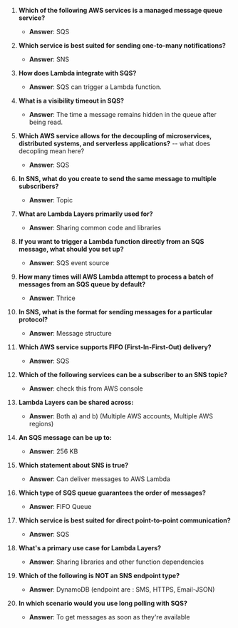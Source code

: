 1. **Which of the following AWS services is a managed message queue service?**  
   - **Answer**: SQS

2. **Which service is best suited for sending one-to-many notifications?**  
   - **Answer**: SNS

3. **How does Lambda integrate with SQS?**  
   - **Answer**: SQS can trigger a Lambda function.

4. **What is a visibility timeout in SQS?**  
   - **Answer**: The time a message remains hidden in the queue after being read.

5. **Which AWS service allows for the decoupling of microservices, distributed systems, and serverless applications?**    -- what does decopling mean here? 
   - **Answer**: SQS

6. **In SNS, what do you create to send the same message to multiple subscribers?**  
   - **Answer**: Topic

7. **What are Lambda Layers primarily used for?**  
   - **Answer**: Sharing common code and libraries

8. **If you want to trigger a Lambda function directly from an SQS message, what should you set up?**  
   - **Answer**: SQS event source

9. **How many times will AWS Lambda attempt to process a batch of messages from an SQS queue by default?**  
   - **Answer**: Thrice

10. **In SNS, what is the format for sending messages for a particular protocol?**  
    - **Answer**: Message structure

11. **Which AWS service supports FIFO (First-In-First-Out) delivery?**  
    - **Answer**: SQS

12. **Which of the following services can be a subscriber to an SNS topic?**  
    - **Answer**: check this from AWS console

13. **Lambda Layers can be shared across:**  
    - **Answer**: Both a) and b) (Multiple AWS accounts, Multiple AWS regions)

14. **An SQS message can be up to:**  
    - **Answer**: 256 KB

15. **Which statement about SNS is true?**  
    - **Answer**: Can deliver messages to AWS Lambda

16. **Which type of SQS queue guarantees the order of messages?**  
    - **Answer**: FIFO Queue

17. **Which service is best suited for direct point-to-point communication?**  
    - **Answer**: SQS

18. **What's a primary use case for Lambda Layers?**  
    - **Answer**: Sharing libraries and other function dependencies

19. **Which of the following is NOT an SNS endpoint type?**  
    - **Answer**: DynamoDB (endpoint are : SMS, HTTPS, Email-JSON)

20. **In which scenario would you use long polling with SQS?**  
    - **Answer**: To get messages as soon as they're available